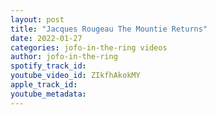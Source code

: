 ```yaml
---
layout: post
title: "Jacques Rougeau The Mountie Returns"
date: 2022-01-27
categories: jofo-in-the-ring videos
author: jofo-in-the-ring
spotify_track_id: 
youtube_video_id: ZIkfhAkokMY
apple_track_id: 
youtube_metadata: 
---
```

